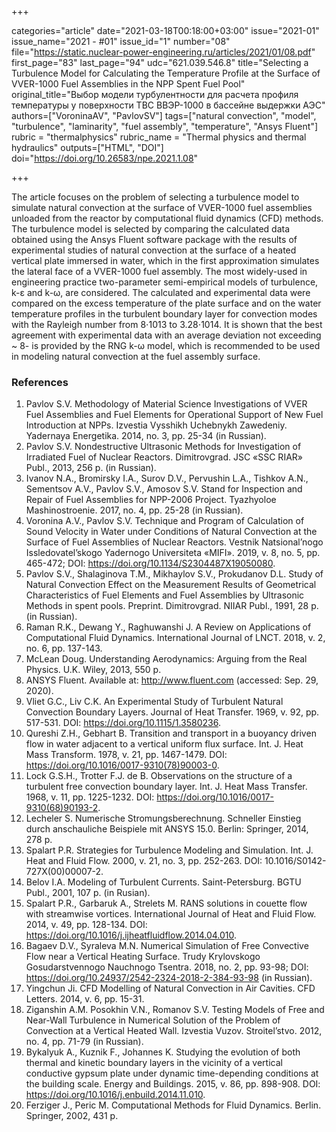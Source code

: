 +++

categories="article"
date="2021-03-18T00:18:00+03:00"
issue="2021-01"
issue_name="2021 - #01"
issue_id="1"
number="08"
file="https://static.nuclear-power-engineering.ru/articles/2021/01/08.pdf"
first_page="83"
last_page="94"
udc="621.039.546.8"
title="Selecting a Turbulence Model for Calculating the Temperature Profile at the Surface of VVER-1000 Fuel Assemblies in the NPP Spent Fuel Pool"
original_title="Выбор модели турбулентности для расчета профиля температуры у поверхности ТВС ВВЭР-1000 в бассейне выдержки АЭС"
authors=["VoroninaAV", "PavlovSV"]
tags=["natural convection", "model", "turbulence", "laminarity", "fuel assembly", "temperature", "Ansys Fluent"]
rubric = "thermalphysics"
rubric_name = "Thermal physics and thermal hydraulics"
outputs=["HTML", "DOI"]
doi="https://doi.org/10.26583/npe.2021.1.08"

+++

The article focuses on the problem of selecting a turbulence model to simulate natural convection at the surface of VVER-1000 fuel assemblies unloaded from the reactor by computational fluid dynamics (CFD) methods. The turbulence model is selected by comparing the calculated data obtained using the Ansys Fluent software package with the results of experimental studies of natural convection at the surface of a heated vertical plate immersed in water, which in the first approximation simulates the lateral face of a VVER-1000 fuel assembly. The most widely-used in engineering practice two-parameter semi-empirical models of turbulence, k-ε and k-ω, are considered. The calculated and experimental data were compared on the excess temperature of the plate surface and on the water temperature profiles in the turbulent boundary layer for convection modes with the Rayleigh number from 8⋅1013 to 3.28⋅1014. It is shown that the best agreement with experimental data with an average deviation not exceeding ~ 8- is provided by the RNG k-ω model, which is recommended to be used in modeling natural convection at the fuel assembly surface.

### References

1. Pavlov S.V. Methodology of Material Science Investigations of VVER Fuel Assemblies and Fuel Elements for Operational Support of New Fuel Introduction at NPPs. Izvestia Vysshikh Uchebnykh Zawedeniy. Yadernaya Energetika. 2014, no. 3, pp. 25-34 (in Russian).
2. Pavlov S.V. Nondestructive Ultrasonic Methods for Investigation of Irradiated Fuel of Nuclear Reactors. Dimitrovgrad. JSC «SSC RIAR» Publ., 2013, 256 p. (in Russian).
3. Ivanov N.A., Bromirsky I.A., Surov D.V., Pervushin L.A., Tishkov A.N., Sementsov A.V., Pavlov S.V., Amosov S.V. Stand for Inspection and Repair of Fuel Assemblies for NPP-2006 Project. Tyazhyoloe Mashinostroenie. 2017, no. 4, pp. 25-28 (in Russian).
4. Voronina A.V., Pavlov S.V. Technique and Program of Calculation of Sound Velocity in Water under Conditions of Natural Convection at the Surface of Fuel Assemblies of Nuclear Reactors. Vestnik Natsional’nogo Issledovatel’skogo Yadernogo Universiteta «MIFI». 2019, v. 8, no. 5, pp. 465-472; DOI: https://doi.org/10.1134/S2304487X19050080.
5. Pavlov S.V., Shalaginova T.M., Mikhaylov S.V., Prokudanov D.L. Study of Natural Convection Effect on the Measurement Results of Geometrical Characteristics of Fuel Elements and Fuel Assemblies by Ultrasonic Methods in spent pools. Preprint. Dimitrovgrad. NIIAR Publ., 1991, 28 p. (in Russian).
6. Raman R.K., Dewang Y., Raghuwanshi J. A Review on Applications of Computational Fluid Dynamics. International Journal of LNCT. 2018, v. 2, no. 6, pp. 137-143.
7. McLean Doug. Understanding Aerodynamics: Arguing from the Real Physics. U.K. Wiley, 2013, 550 p.
8. ANSYS Fluent. Available at: http://www.fluent.com (accessed: Sep. 29, 2020).
9. Vliet G.C., Liv C.K. An Experimental Study of Turbulent Natural Convection Boundary Layers. Journal of Heat Transfer. 1969, v. 92, pp. 517-531. DOI: https://doi.org/10.1115/1.3580236.
10. Qureshi Z.H., Gebhart В. Transition and transport in a buoyancy driven flow in water adjacent to a vertical uniform flux surface. Int. J. Heat Mass Transform. 1978, v. 21, pp. 1467-1479. DOI: https://doi.org/10.1016/0017-9310(78)90003-0.
11. Lock G.S.H., Trotter F.J. de B. Observations on the structure of a turbulent free convection boundary layer. Int. J. Heat Mass Transfer. 1968, v. 11, pp. 1225-1232. DOI: https://doi.org/10.1016/0017-9310(68)90193-2.
12. Lecheler S. Numerische Stromungsberechnung. Schneller Einstieg durch anschauliche Beispiele mit ANSYS 15.0. Berlin: Springer, 2014, 278 p.
13. Spalart P.R. Strategies for Turbulence Modeling and Simulation. Int. J. Heat and Fluid Flow. 2000, v. 21, no. 3, pp. 252-263. DOI: 10.1016/S0142-727X(00)00007-2.
14. Belov I.A. Modeling of Turbulent Currents. Saint-Petersburg. BGTU Publ., 2001, 107 p. (in Rusian).
15. Spalart P.R., Garbaruk A., Strelets M. RANS solutions in couette flow with streamwise vortices. International Journal of Heat and Fluid Flow. 2014, v. 49, pp. 128-134. DOI: https://doi.org/10.1016/j.ijheatfluidflow.2014.04.010.
16. Bagaev D.V., Syraleva M.N. Numerical Simulation of Free Convective Flow near a Vertical Heating Surface. Trudy Krylovskogo Gosudarstvennogo Nauchnogo Tsentra. 2018, no. 2, pp. 93-98; DOI: https://doi.org/10.24937/2542-2324-2018-2-384-93-98 (in Russian).
17. Yingchun Ji. CFD Modelling of Natural Convection in Air Cavities. CFD Letters. 2014, v. 6, pp. 15-31.
18. Ziganshin A.M. Posokhin V.N., Romanov S.V. Testing Models of Free and Near-Wall Turbulence in Numerical Solution of the Problem of Convection at a Vertical Heated Wall. Izvestia Vuzov. Stroitel’stvo. 2012, no. 4, pp. 71-79 (in Russian).
19. Bykalyuk A., Kuznik F., Johannes K. Studying the evolution of both thermal and kinetic boundary layers in the vicinity of a vertical conductive gypsum plate under dynamic time-depending conditions at the building scale. Energy and Buildings. 2015, v. 86, pp. 898-908. DOI: https://doi.org/10.1016/j.enbuild.2014.11.010.
20. Ferziger J., Peric M. Computational Methods for Fluid Dynamics. Berlin. Springer, 2002, 431 p.